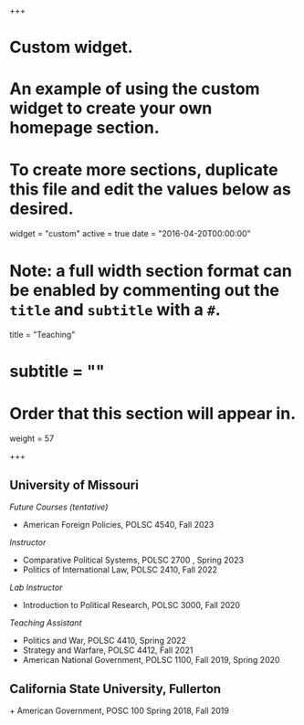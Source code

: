 +++
# Custom widget.
# An example of using the custom widget to create your own homepage section.
# To create more sections, duplicate this file and edit the values below as desired.
widget = "custom"
active = true
date = "2016-04-20T00:00:00"

# Note: a full width section format can be enabled by commenting out the `title` and `subtitle` with a `#`.
title = "Teaching"
# subtitle = ""


# Order that this section will appear in.
weight = 57


+++
<h2>University of Missouri</h2>

_Future Courses (tentative)_
+ American Foreign Policies, POLSC 4540, Fall 2023

_Instructor_
+ Comparative Political Systems, POLSC 2700 , Spring 2023
+ Politics of International Law, POLSC 2410, Fall 2022

_Lab Instructor_
+ Introduction to Political Research, POLSC 3000, Fall 2020

_Teaching Assistant_
+ Politics and War, POLSC 4410, Spring 2022
+ Strategy and Warfare, POLSC 4412, Fall 2021
+ American National Government, POLSC 1100, Fall 2019, Spring 2020

<h2> California State University, Fullerton</h2>
+ American Government, POSC 100 Spring 2018, Fall 2019
